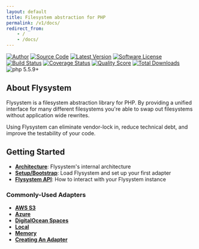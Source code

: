 ```yaml
---
layout: default
title: Filesystem abstraction for PHP
permalink: /v1/docs/
redirect_from:
    - /
    - /docs/
---
```


[![Author](https://img.shields.io/badge/author-@frankdejonge-blue.svg)](https://twitter.com/frankdejonge)
[![Source Code](https://img.shields.io/badge/source-thephpleague/flysystem-blue.svg)](https://github.com/thephpleague/flysystem)
[![Latest Version](https://img.shields.io/github/tag/thephpleague/flysystem.svg)](https://github.com/thephpleague/flysystem/releases)
[![Software License](https:////img.shields.io/badge/license-MIT-brightgreen.svg)](https://github.com/thephpleague/flysystem/blob/master/LICENSE)
[![Build Status](https://travis-ci.org/thephpleague/flysystem.svg?branch=v1.0)](https://travis-ci.org/thephpleague/flysystem)
[![Coverage Status](https://img.shields.io/scrutinizer/coverage/g/thephpleague/flysystem.svg)](https://scrutinizer-ci.com/g/thephpleague/flysystem/code-structure)
[![Quality Score](https://img.shields.io/scrutinizer/g/thephpleague/flysystem.svg)](https://scrutinizer-ci.com/g/thephpleague/flysystem)
[![Total Downloads](https://img.shields.io/packagist/dt/league/flysystem.svg)](https://packagist.org/packages/league/flysystem)
![php 5.5.9+](https://img.shields.io/badge/php-min%205.5.9-red.svg)

## About Flysystem

Flysystem is a filesystem abstraction library for PHP. By providing a unified interface
for many different filesystems you're able to swap out filesystems without application wide
rewrites.

Using Flysystem can eliminate vendor-lock in, reduce technical debt, and improve the testability
of your code.

## Getting Started

* **[Architecture](/v1/docs/architecture/)**: Flysystem's internal architecture
* **[Setup/Bootstrap](/v1/docs/usage/setup/)**: Load Flysystem and set up your first adapter
* **[Flysystem API](/v1/docs/usage/filesystem-api/)**: How to interact with your Flysystem instance

### Commonly-Used Adapters

* **[AWS S3](/v1/docs/adapter/aws-s3-v2/)**
* **[Azure](/v1/docs/adapter/azure/)**
* **[DigitalOcean Spaces](/v1/docs/adapter/digitalocean-spaces/)**
* **[Local](/v1/docs/adapter/local/)**
* **[Memory](/v1/docs/adapter/memory/)**
* **[Creating An Adapter](/v1/docs/advanced/creating-an-adapter/)**
